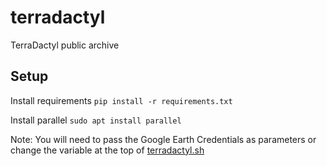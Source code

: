# terradactyl
TerraDactyl public archive

## Setup
Install requirements
   `pip install -r requirements.txt`
   
Install parallel
   `sudo apt install parallel`
   
Note: You will need to pass the Google Earth Credentials as parameters or change the variable at the top of [terradactyl.sh](https://github.com/eDNA-Explorer/terradactyl/blob/main/terradactyl.sh)
  
